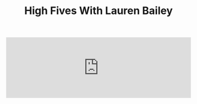 ﻿---
layout: podcast
title: High Fives With Lauren Bailey
description: Lauren Bailey, the brain behind Factor8, and Ryan O'Hara take a deep dive into cold calling, and teams can tweak just a few things to be better at calling.
coverImage: ./img/podcast/podcast-image-8.jpg
refLink: ter.li/5gmtrd

audioLinks: https://w.soundcloud.com/player/?url=https%3A%2F%2Fapi.soundcloud.com%2Ftracks%2F435155181&amp;auto_play=false&amp;show_artwork=true&amp;visual=true&amp;origin=twitter
webImage: ./img/podcast/video-img/image-8.png
---
<iframe width="100%" height="166" scrolling="no" frameborder="no" src="https://w.soundcloud.com/player/?url=https%3A%2F%2Fapi.soundcloud.com%2Ftracks%2F435155181&amp;auto_play=false&amp;show_artwork=true&amp;visual=true&amp;origin=twitter"></iframe>